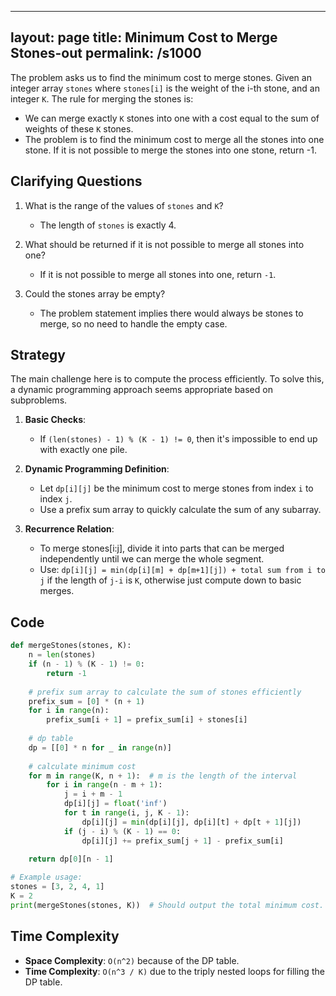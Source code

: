 
---
layout: page
title:  Minimum Cost to Merge Stones-out
permalink: /s1000
---

The problem asks us to find the minimum cost to merge stones. Given an integer array `stones` where `stones[i]` is the weight of the i-th stone, and an integer `K`. The rule for merging the stones is:
- We can merge exactly `K` stones into one with a cost equal to the sum of weights of these `K` stones.
- The problem is to find the minimum cost to merge all the stones into one stone. If it is not possible to merge the stones into one stone, return -1.

## Clarifying Questions

1. What is the range of the values of `stones` and `K`?
   - The length of `stones` is exactly 4.
   
2. What should be returned if it is not possible to merge all stones into one?
   - If it is not possible to merge all stones into one, return `-1`.

3. Could the stones array be empty?
   - The problem statement implies there would always be stones to merge, so no need to handle the empty case.

## Strategy

The main challenge here is to compute the process efficiently. To solve this, a dynamic programming approach seems appropriate based on subproblems.

1. **Basic Checks**:
    - If `(len(stones) - 1) % (K - 1) != 0`, then it's impossible to end up with exactly one pile.

2. **Dynamic Programming Definition**:
    - Let `dp[i][j]` be the minimum cost to merge stones from index `i` to index `j`.
    - Use a prefix sum array to quickly calculate the sum of any subarray.

3. **Recurrence Relation**:
    - To merge stones[i:j], divide it into parts that can be merged independently until we can merge the whole segment.
    - Use: `dp[i][j] = min(dp[i][m] + dp[m+1][j]) + total sum from i to j` if the length of `j-i` is `K`, otherwise just compute down to basic merges.

## Code

```python
def mergeStones(stones, K):
    n = len(stones)
    if (n - 1) % (K - 1) != 0:
        return -1
    
    # prefix sum array to calculate the sum of stones efficiently
    prefix_sum = [0] * (n + 1)
    for i in range(n):
        prefix_sum[i + 1] = prefix_sum[i] + stones[i]
    
    # dp table
    dp = [[0] * n for _ in range(n)]
    
    # calculate minimum cost
    for m in range(K, n + 1):  # m is the length of the interval
        for i in range(n - m + 1):
            j = i + m - 1
            dp[i][j] = float('inf')
            for t in range(i, j, K - 1):
                dp[i][j] = min(dp[i][j], dp[i][t] + dp[t + 1][j])
            if (j - i) % (K - 1) == 0:
                dp[i][j] += prefix_sum[j + 1] - prefix_sum[i]
    
    return dp[0][n - 1]

# Example usage:
stones = [3, 2, 4, 1]
K = 2
print(mergeStones(stones, K))  # Should output the total minimum cost.
```

## Time Complexity

- **Space Complexity**: `O(n^2)` because of the DP table.
- **Time Complexity**: `O(n^3 / K)` due to the triply nested loops for filling the DP table.
